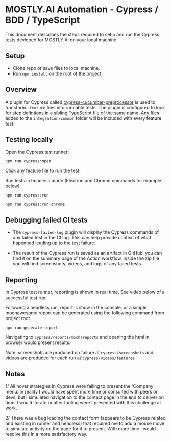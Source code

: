 # MOSTLY.AI Automation - Cypress / BDD / TypeScript
This document describes the steps required to setip and run the Cypress tests devloped for MOSTLY.AI on your local machine.

## Setup

- Clone repo or save files to local machine.
- Run `npm install` on the root of the project.

## Overview

A plugin for Cypress called [cypress-cucumber-preprocessor](https://github.com/badeball/cypress-cucumber-preprocessor) is used to transform `.feature` files into runnable tests. The plugin is configured to look for step defintions in a sibling TypeScript file of the same name. Any files added to the `integration/common` folder will be included with every feature test.

## Testing locally

Open the Cypress test runner:

   `npm run cypress:open`

   Click any feature file to run the test.

Run tests in headless mode (Electron and Chrome commands for example below):

   `npm run cypress:run`
   
   `npm run cypress:run:chrome`

## Debugging failed CI tests

- The `cypress-failed-log` plugin will display the Cypress commands of any failed test in the CI log. This can help provide context of what hapenned leading up to the test failure.

- The result of the Cypress run is saved as an artifact in GitHub, you can find it on the summary page of the Action workflow. Inside the zip file you will find screenshots, videos, and logs of any failed tests.

## Reporting

In Cypress test runner, reporting is shown in real time. See video below of a successful test run.

Following a headless run, report is show in the console, or a simple mochawesome report can be generated using the following command from project root.

   `npm run generate-report`

Navigating to `cypress/reports/mochareports` and opening the html in browser would present results.

Note: screenshots are produced on failure at `cypress/screenshots` and videos are produced for each run at `cypress/videos/features`

## Notes

1/ All hover strategies in Cypress were failing to present the 'Company' menu. In reality I would have spent more time or consulted with peers or devs, but I simulated navigation to the contact page in the end to deliver on time. I would iterate or alter tooling were I presented with this challenge at work.

2/ There was a bug loading the contact form (appears to be Cypress related and existing in runner and headless) that required me to add a mouse move to simulate activity on the page for it to present. With more time I would resolve this in a more satisfactory way.
